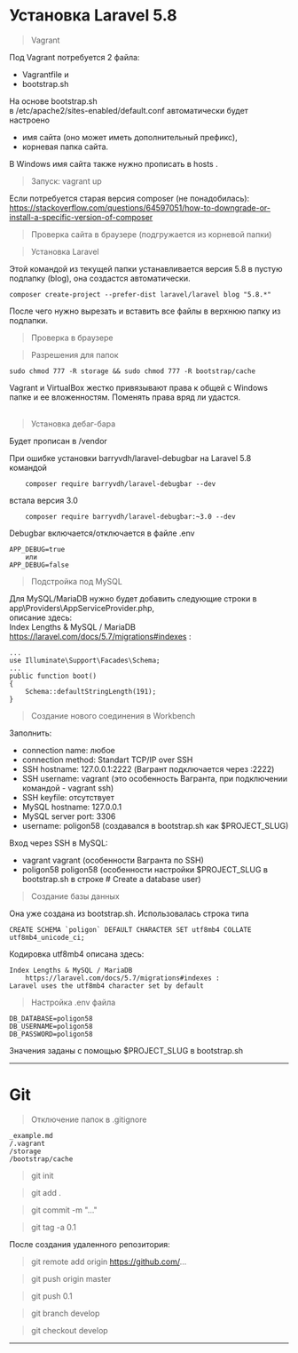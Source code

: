 # Установка Laravel 5.8
> Vagrant

Под Vagrant потребуется 2 файла: <br>
- Vagrantfile и 
- bootstrap.sh <br>

На основе bootstrap.sh <br>
в /etc/apache2/sites-enabled/default.conf автоматически будет настроено <br>
- имя сайта (оно может иметь дополнительный префикс), <br>
- корневая папка сайта.

В Windows имя сайта также нужно прописать в hosts .

> Запуск: vagrant up

Если потребуется старая версия composer (не понадобилась): <br>
https://stackoverflow.com/questions/64597051/how-to-downgrade-or-install-a-specific-version-of-composer

> Проверка сайта в браузере (подгружается из корневой папки)

> Установка Laravel

Этой командой из текущей папки устанавливается версия 5.8 в пустую подпапку (blog), она создастся автоматически.
    
    composer create-project --prefer-dist laravel/laravel blog "5.8.*"

После чего нужно вырезать и вставить все файлы в верхнюю папку из подпапки.

> Проверка в браузере

> Разрешения для папок
    
    sudo chmod 777 -R storage && sudo chmod 777 -R bootstrap/cache

Vagrant и VirtualBox жестко привязывают права к общей с Windows папке и ее вложенностям. Поменять права вряд ли удастся. <br><br>

> Установка дебаг-бара

Будет прописан в /vendor
    
При ошибке установки barryvdh/laravel-debugbar на Laravel 5.8 командой

        composer require barryvdh/laravel-debugbar --dev 

встала версия 3.0

        composer require barryvdh/laravel-debugbar:~3.0 --dev

 Debugbar включается/отключается в файле .env

    APP_DEBUG=true
        или
    APP_DEBUG=false

> Подстройка под MySQL
 
 Для MySQL/MariaDB нужно будет добавить следующие строки в <br>
 app\Providers\AppServiceProvider.php, <br>
    описание здесь: <br>
    Index Lengths & MySQL / MariaDB
    https://laravel.com/docs/5.7/migrations#indexes :

    
    ...
    use Illuminate\Support\Facades\Schema;
    ...    
    public function boot()
    {
        Schema::defaultStringLength(191);
    }

> Создание нового соединения в Workbench

Заполнить:
- connection name: любое
- connection method: Standart TCP/IP over SSH
- SSH hostname: 127.0.0.1:2222 (Вагрант подключается через :2222)
- SSH username: vagrant (это особенность Вагранта, при подключении командой - vagrant ssh)
- SSH keyfile: отсутствует
- MySQL hostname: 127.0.0.1
- MySQL server port: 3306
- username: poligon58 (создавался в bootstrap.sh как $PROJECT_SLUG)

Вход через SSH в MySQL: 
- vagrant vagrant (особенности Вагранта по SSH)
- poligon58 poligon58 (особенности настройки $PROJECT_SLUG в bootstrap.sh в строке # Create a database user)

> Создание базы данных

Она уже создана из bootstrap.sh. Использовалась строка типа
    
    CREATE SCHEMA `poligon` DEFAULT CHARACTER SET utf8mb4 COLLATE utf8mb4_unicode_ci;
    
Кодировка utf8mb4 описана здесь:

    Index Lengths & MySQL / MariaDB
        https://laravel.com/docs/5.7/migrations#indexes :
    Laravel uses the utf8mb4 character set by default

> Настройка .env файла

    DB_DATABASE=poligon58
    DB_USERNAME=poligon58
    DB_PASSWORD=poligon58

Значения заданы с помощью $PROJECT_SLUG в bootstrap.sh
<hr>

# Git

> Отключение папок в .gitignore

    _example.md
    /.vagrant
    /storage
    /bootstrap/cache

> git init

> git add .

> git commit -m "..."

> git tag -a 0.1

После создания удаленного репозитория:

> git remote add origin https://github.com/...

> git push origin master

> git push 0.1

> git branch develop

> git checkout develop

<hr>








